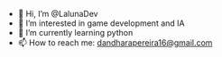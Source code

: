 - 👋 Hi, I’m @LalunaDev
- 👀 I’m interested in game development and IA
- 🌱 I’m currently learning python
- 📫 How to reach me: dandharapereira16@gmail.com

<!---
LalunaDev/LalunaDev is a ✨ special ✨ repository because its `README.md` (this file) appears on your GitHub profile.
You can click the Preview link to take a look at your changes.
--->
